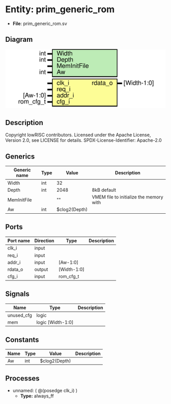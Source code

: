 # Entity: prim_generic_rom

- **File**: prim_generic_rom.sv
## Diagram

![Diagram](prim_generic_rom.svg "Diagram")
## Description

 Copyright lowRISC contributors.
 Licensed under the Apache License, Version 2.0, see LICENSE for details.
 SPDX-License-Identifier: Apache-2.0

## Generics

| Generic name | Type | Value         | Description                               |
| ------------ | ---- | ------------- | ----------------------------------------- |
| Width        | int  | 32            |                                           |
| Depth        | int  | 2048          |  8kB default                              |
| MemInitFile  |      | ""            |  VMEM file to initialize the memory with  |
| Aw           | int  | $clog2(Depth) |                                           |
## Ports

| Port name | Direction | Type        | Description |
| --------- | --------- | ----------- | ----------- |
| clk_i     | input     |             |             |
| req_i     | input     |             |             |
| addr_i    | input     | [Aw-1:0]    |             |
| rdata_o   | output    | [Width-1:0] |             |
| cfg_i     | input     | rom_cfg_t   |             |
## Signals

| Name       | Type              | Description |
| ---------- | ----------------- | ----------- |
| unused_cfg | logic             |             |
| mem        | logic [Width-1:0] |             |
## Constants

| Name | Type | Value         | Description |
| ---- | ---- | ------------- | ----------- |
| Aw   | int  | $clog2(Depth) |             |
## Processes
- unnamed: ( @(posedge clk_i) )
  - **Type:** always_ff

